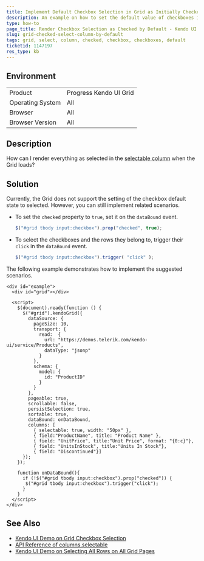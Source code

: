```yaml
---
title: Implement Default Checkbox Selection in Grid as Initially Checked
description: An example on how to set the default value of checkboxes in the checkbox selection column to checked when working with the Kendo UI Grid.
type: how-to
page_title: Render Checkbox Selection as Checked by Default - Kendo UI Grid for jQuery
slug: grid-checked-select-column-by-default
tags: grid, select, column, checked, checkbox, checkboxes, default
ticketid: 1147197
res_type: kb
---
```


## Environment

<table>
 <tr>
  <td>Product</td>
  <td>Progress Kendo UI Grid</td>
 </tr>
 <tr>
  <td>Operating System</td>
  <td>All</td>
 </tr>
 <tr>
  <td>Browser</td>
  <td>All</td>
 </tr>
 <tr>
  <td>Browser Version</td>
  <td>All</td>
 </tr>
</table>

## Description

How can I render everything as selected in the [selectable column](https://demos.telerik.com/kendo-ui/grid/checkbox-selection) when the Grid loads?

## Solution

Currently, the Grid does not support the setting of the checkbox default state to selected. However, you can still implement related scenarios.

* To set the `checked` property to `true`, set it on the `dataBound` event.

    ```JavaScript
    $("#grid tbody input:checkbox").prop("checked", true);
    ```

* To select the checkboxes and the rows they belong to, trigger their `click` in the `dataBound` event.

    ```JavaScript
    $("#grid tbody input:checkbox").trigger( "click" );
    ```

The following example demonstrates how to implement the suggested scenarios.

```dojo
<div id="example">
  <div id="grid"></div>

  <script>
    $(document).ready(function () {
      $("#grid").kendoGrid({
        dataSource: {
          pageSize: 10,
          transport: {
            read:  {
              url: "https://demos.telerik.com/kendo-ui/service/Products",
              dataType: "jsonp"
            }
          },
          schema: {
            model: {
              id: "ProductID"
            }
          }
        },
        pageable: true,
        scrollable: false,
        persistSelection: true,
        sortable: true,
        dataBound: onDataBound,
        columns: [
          { selectable: true, width: "50px" },
          { field:"ProductName", title: "Product Name" },
          { field: "UnitPrice", title:"Unit Price", format: "{0:c}"},
          { field: "UnitsInStock", title:"Units In Stock"},
          { field: "Discontinued"}]
      });                  
    });

    function onDataBound(){                
      if (!$("#grid tbody input:checkbox").prop("checked")) {
       $("#grid tbody input:checkbox").trigger("click");
      }
    }
  </script>
</div>
```

## See Also

* [Kendo UI Demo on Grid Checkbox Selection](https://demos.telerik.com/kendo-ui/grid/checkbox-selection)
* [API Reference of columns.selectable](https://docs.telerik.com/kendo-ui/api/javascript/ui/grid/configuration/columns.selectable)
* [Kendo UI Demo on Selecting All Rows on All Grid Pages](https://docs.telerik.com/kendo-ui/knowledge-base/checkbox-selection-select-all-rows-all-pages)
